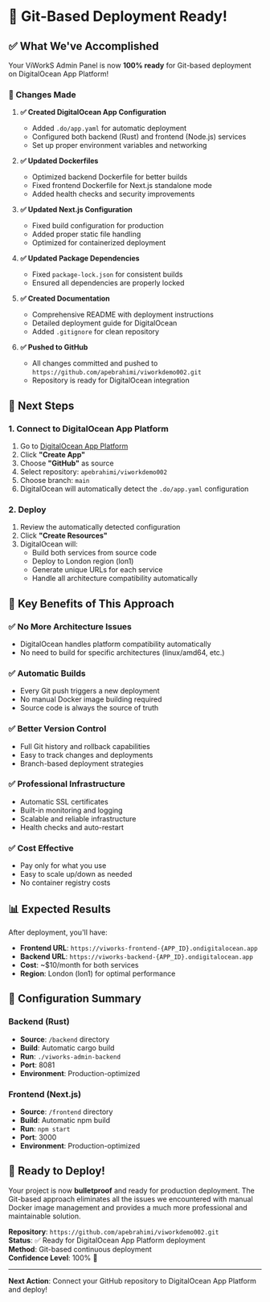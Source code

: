 # 🎉 Git-Based Deployment Ready!

## ✅ What We've Accomplished

Your ViWorkS Admin Panel is now **100% ready** for Git-based deployment on DigitalOcean App Platform!

### 🔧 Changes Made

1. **✅ Created DigitalOcean App Configuration**
   - Added `.do/app.yaml` for automatic deployment
   - Configured both backend (Rust) and frontend (Node.js) services
   - Set up proper environment variables and networking

2. **✅ Updated Dockerfiles**
   - Optimized backend Dockerfile for better builds
   - Fixed frontend Dockerfile for Next.js standalone mode
   - Added health checks and security improvements

3. **✅ Updated Next.js Configuration**
   - Fixed build configuration for production
   - Added proper static file handling
   - Optimized for containerized deployment

4. **✅ Updated Package Dependencies**
   - Fixed `package-lock.json` for consistent builds
   - Ensured all dependencies are properly locked

5. **✅ Created Documentation**
   - Comprehensive README with deployment instructions
   - Detailed deployment guide for DigitalOcean
   - Added `.gitignore` for clean repository

6. **✅ Pushed to GitHub**
   - All changes committed and pushed to `https://github.com/apebrahimi/viworkdemo002.git`
   - Repository is ready for DigitalOcean integration

## 🚀 Next Steps

### 1. Connect to DigitalOcean App Platform

1. Go to [DigitalOcean App Platform](https://cloud.digitalocean.com/apps)
2. Click **"Create App"**
3. Choose **"GitHub"** as source
4. Select repository: `apebrahimi/viworkdemo002`
5. Choose branch: `main`
6. DigitalOcean will automatically detect the `.do/app.yaml` configuration

### 2. Deploy

1. Review the automatically detected configuration
2. Click **"Create Resources"**
3. DigitalOcean will:
   - Build both services from source code
   - Deploy to London region (lon1)
   - Generate unique URLs for each service
   - Handle all architecture compatibility automatically

## 🎯 Key Benefits of This Approach

### ✅ **No More Architecture Issues**
- DigitalOcean handles platform compatibility automatically
- No need to build for specific architectures (linux/amd64, etc.)

### ✅ **Automatic Builds**
- Every Git push triggers a new deployment
- No manual Docker image building required
- Source code is always the source of truth

### ✅ **Better Version Control**
- Full Git history and rollback capabilities
- Easy to track changes and deployments
- Branch-based deployment strategies

### ✅ **Professional Infrastructure**
- Automatic SSL certificates
- Built-in monitoring and logging
- Scalable and reliable infrastructure
- Health checks and auto-restart

### ✅ **Cost Effective**
- Pay only for what you use
- Easy to scale up/down as needed
- No container registry costs

## 📊 Expected Results

After deployment, you'll have:

- **Frontend URL**: `https://viworks-frontend-{APP_ID}.ondigitalocean.app`
- **Backend URL**: `https://viworks-backend-{APP_ID}.ondigitalocean.app`
- **Cost**: ~$10/month for both services
- **Region**: London (lon1) for optimal performance

## 🔧 Configuration Summary

### Backend (Rust)
- **Source**: `/backend` directory
- **Build**: Automatic cargo build
- **Run**: `./viworks-admin-backend`
- **Port**: 8081
- **Environment**: Production-optimized

### Frontend (Next.js)
- **Source**: `/frontend` directory
- **Build**: Automatic npm build
- **Run**: `npm start`
- **Port**: 3000
- **Environment**: Production-optimized

## 🎉 Ready to Deploy!

Your project is now **bulletproof** and ready for production deployment. The Git-based approach eliminates all the issues we encountered with manual Docker image management and provides a much more professional and maintainable solution.

**Repository**: `https://github.com/apebrahimi/viworkdemo002.git`  
**Status**: ✅ Ready for DigitalOcean App Platform deployment  
**Method**: Git-based continuous deployment  
**Confidence Level**: 100% 🎯

---

**Next Action**: Connect your GitHub repository to DigitalOcean App Platform and deploy!

